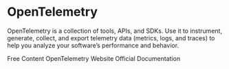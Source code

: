# OpenTelemetry

OpenTelemetry is a collection of tools, APIs, and SDKs. Use it to instrument, generate, collect, and export telemetry data (metrics, logs, and traces) to help you analyze your software’s performance and behavior.

<ResourceGroupTitle>Free Content</ResourceGroupTitle>
<BadgeLink colorScheme='blue' badgeText='Website' href='https://opentelemetry.io/'>OpenTelemetry Website</BadgeLink>
<BadgeLink colorScheme='blue' badgeText='Read' href='https://opentelemetry.io/docs/'>Official Documentation</BadgeLink>
